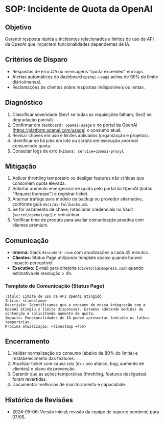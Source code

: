 # SOP: Incidente de Quota da OpenAI

## Objetivo
Garantir resposta rápida a incidentes relacionados a limites de uso da API da OpenAI que impactem funcionalidades dependentes de IA.

## Critérios de Disparo
- Respostas de erro `429` ou mensagens "quota exceeded" em logs.
- Alertas automáticos do dashboard `openai-usage` acima de 90% do limite diário/mensal.
- Reclamações de clientes sobre respostas indisponíveis ou lentas.

## Diagnóstico
1. Classificar severidade (Sev1 se todas as requisições falham; Sev2 se degradação parcial).
2. Confirmar em `dashboard: openai-usage` e no portal da OpenAI (<https://platform.openai.com/usage>) o consumo atual.
3. Revisar chaves em uso e limites aplicados (organização e projetos).
4. Identificar se há jobs em lote ou scripts em execução anormal consumindo quota.
5. Consultar logs de erro (`kibana: service=openai-proxy`).

## Mitigação
1. Aplicar throttling temporário ou desligar features não críticas que consomem quota elevada.
2. Solicitar aumento emergencial de quota pelo portal da OpenAI (botão "Request Increase") e registrar ticket.
3. Alternar tráfego para modelo de backup ou provedor alternativo, conforme guia `docs/ai-fallbacks.md`.
4. Se for vazamento de chave, rotacionar credenciais no Vault (`secret/openai/api`) e redistribuir.
5. Notificar time de produto para avaliar comunicação proativa com clientes premium.

## Comunicação
- **Interna:** Slack `#incident-room` com atualizações a cada 45 minutos.
- **Clientes:** Status Page utilizando template abaixo quando houver impacto perceptível.
- **Executivo:** E-mail para diretoria (`diretoria@empresa.com`) quando estimativa de resolução > 4h.

### Template de Comunicação (Status Page)
```
Título: Limite de uso da API OpenAI atingido
Início: <timestamp>
Descrição: Identificamos que o consumo de nossa integração com a OpenAI atingiu o limite disponível. Estamos adotando medidas de contenção e solicitando aumento de quota.
Impacto: Funcionalidades de IA podem apresentar lentidão ou falhas temporárias.
Próxima atualização: <timestamp +45m>
```

## Encerramento
1. Validar normalização do consumo (abaixo de 80% do limite) e restabelecimento das features.
2. Atualizar ticket com causa raiz (ex.: uso atípico, bug, aumento de clientes) e plano de prevenção.
3. Garantir que as ações temporárias (throttling, features desligadas) foram revertidas.
4. Documentar melhorias de monitoramento e capacidade.

## Histórico de Revisões
- 2024-05-06: Versão inicial; revisão da equipe de suporte pendente para 07/05.
